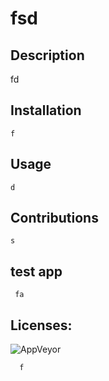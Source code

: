 # 
# fsd

 ## Description 
   fd

 ## Installation 
    f

## Usage 
    d

## Contributions 
    s
    
## test app 
     fa
## Licenses:

![AppVeyor](https://img.shields.io/appveyor/build/latenightdan/robot-gladiators?style=plastic)
     
      f
